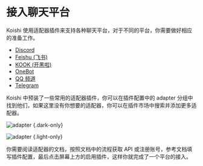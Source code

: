 # 接入聊天平台

Koishi 使用适配器插件来支持各种聊天平台，对于不同的平台，你需要做好相应的准备工作。

- [Discord](../../plugins/adapter/discord.md)
- [Feishu (飞书)](../../plugins/adapter/feishu.md)
- [KOOK (开黑啦)](../../plugins/adapter/kook.md)
- [OneBot](../../plugins/adapter/onebot.md)
- [QQ 频道](../../plugins/adapter/qqguild.md)
- [Telegram](../../plugins/adapter/telegram.md)

Koishi 中预装了一些常用的适配器插件，你可以在插件配置中的 adapter 分组中找到他们，如果这里没有你想要的适配器，你可以在插件市场中搜索并添加更多适配器。

![adapter](/manual/console/adapter_dark.webp) {.dark-only}

![adapter](/manual/console/adapter_light.webp) {.light-only}

你需要阅读适配器的文档，按照文档中的流程获取 API 或注册账号，参考文档填写插件配置，最后点击屏幕上方的启用插件，这样你就完成了一个平台的接入。
